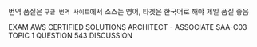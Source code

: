 번역 품질은 `구글 번역 사이트`에서 소스는 영어, 타겟은 한국어로 해야 제일 품질 좋음






EXAM AWS CERTIFIED SOLUTIONS ARCHITECT - ASSOCIATE SAA-C03 TOPIC 1 QUESTION 543 DISCUSSION